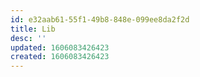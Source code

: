 ```yaml
---
id: e32aab61-55f1-49b8-848e-099ee8da2f2d
title: Lib
desc: ''
updated: 1606083426423
created: 1606083426423
---
```



